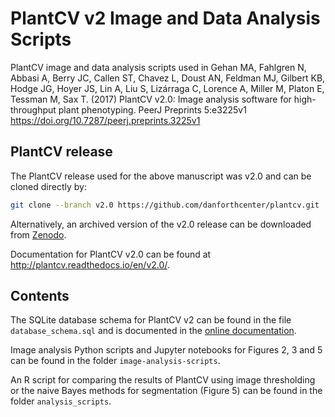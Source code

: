 # PlantCV v2 Image and Data Analysis Scripts

PlantCV image and data analysis scripts used in Gehan MA, Fahlgren N, Abbasi A, Berry JC, Callen ST, Chavez L, Doust AN,
Feldman MJ, Gilbert KB, Hodge JG, Hoyer JS, Lin A, Liu S, Lizárraga C, Lorence A, Miller M, Platon E, Tessman M, Sax T. 
(2017) PlantCV v2.0: Image analysis software for high-throughput plant phenotyping. PeerJ Preprints 5:e3225v1 
https://doi.org/10.7287/peerj.preprints.3225v1

## PlantCV release

The PlantCV release used for the above manuscript was v2.0 and can be cloned directly by:

```bash
git clone --branch v2.0 https://github.com/danforthcenter/plantcv.git
```

Alternatively, an archived version of the v2.0 release can be downloaded from 
[Zenodo](https://doi.org/10.5281/zenodo.854674).

Documentation for PlantCV v2.0 can be found at http://plantcv.readthedocs.io/en/v2.0/.

## Contents

The SQLite database schema for PlantCV v2 can be found in the file `database_schema.sql` and is documented 
in the [online documentation](http://plantcv.readthedocs.io/en/latest/output_measurements/).

Image analysis Python scripts and Jupyter notebooks for Figures 2, 3 and 5 can be found in the folder 
`image-analysis-scripts`.

An R script for comparing the results of PlantCV using image thresholding or the naive Bayes methods for segmentation
(Figure 5) can be found in the folder `analysis_scripts`.
